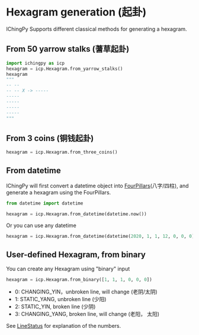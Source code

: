 # Hexagram generation (起卦)

IChingPy Supports different classical methods for generating a hexagram.

## From 50 yarrow stalks (蓍草起卦)

```python
import ichingpy as icp
hexagram = icp.Hexagram.from_yarrow_stalks()
hexagram
"""
-- --
-- -- X -> -----
-----
-----
-----
-----
"""
```

## From 3 coins (铜钱起卦)
```python
hexagram = icp.Hexagram.from_three_coins()
```

## From datetime
IChingPy will first convert a datetime object into [FourPillars](api/model/four_pillars.md)(八字/四柱), and generate a hexagram using the FourPillars.
```python
from datetime import datetime 

hexagram = icp.Hexagram.from_datetime(datetime.now())
```

Or you can use any datetime
```python
hexagram = icp.Hexagram.from_datetime(datetime(2020, 1, 1, 12, 0, 0, 0))
```


## User-defined Hexagram, from binary
You can create any Hexagram using "binary" input
```python
hexagram = icp.Hexagram.from_binary([1, 1, 1, 0, 0, 0])
```

- 0: CHANGING_YIN，unbroken line, will change (老阴/太阴)
- 1: STATIC_YANG, unbroken line  (少阳)
- 2: STATIC_YIN, broken line (少阴)
- 3: CHANGING_YANG, broken line, will change (老阳， 太阳)

See [LineStatus](api/enum/line_status.md) for explanation of the numbers.